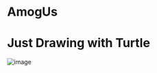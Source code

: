 # AmogUs
# Just Drawing with Turtle
![image](https://github.com/user-attachments/assets/ea1f1139-6739-4141-999c-c9ebb78a91de)
